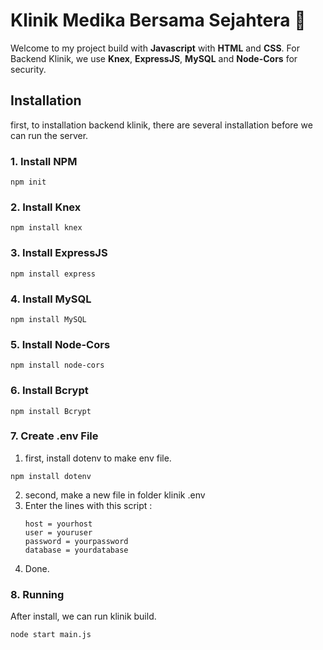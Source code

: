 # Klinik Medika Bersama Sejahtera :hospital:

Welcome to my project build with <b>Javascript</b> with <b>HTML</b> and <b>CSS</b>. For Backend Klinik, we use <b>Knex</b>, <b>ExpressJS</b>, <b>MySQL</b> and <b>Node-Cors</b> for security.

## Installation

first, to installation backend klinik, there are several installation before we can run the server.

### 1. Install NPM
```
npm init
```

### 2. Install Knex
```
npm install knex
```

### 3. Install ExpressJS
```
npm install express
```

### 4. Install MySQL
```
npm install MySQL
```

### 5. Install Node-Cors
```
npm install node-cors
```

### 6. Install Bcrypt 
```
npm install Bcrypt
```

### 7. Create .env File
 1. first, install dotenv to make env file.
   ```
   npm install dotenv
   ```
 2. second, make a new file in folder klinik .env
 3. Enter the lines with this script : 
    ```
    host = yourhost
    user = youruser
    password = yourpassword
    database = yourdatabase
    ```
 4. Done.

### 8. Running
After install, we can run klinik build.
```
node start main.js
```
